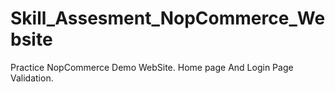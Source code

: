 # Skill_Assesment_NopCommerce_Website
Practice NopCommerce Demo WebSite. Home page And Login Page Validation.
